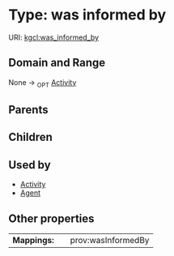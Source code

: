 
# Type: was informed by




URI: [kgcl:was_informed_by](http://w3id.org/kgclwas_informed_by)


## Domain and Range

None ->  <sub>OPT</sub> [Activity](Activity.md)

## Parents


## Children


## Used by

 * [Activity](Activity.md)
 * [Agent](Agent.md)

## Other properties

|  |  |  |
| --- | --- | --- |
| **Mappings:** | | prov:wasInformedBy |

